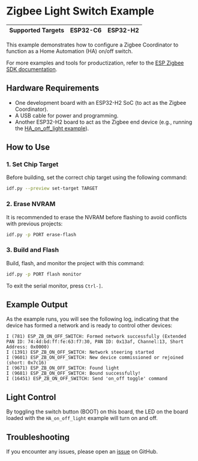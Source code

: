 # Zigbee Light Switch Example

| Supported Targets | ESP32-C6 | ESP32-H2 |
| ----------------- | -------- | -------- |

This example demonstrates how to configure a Zigbee Coordinator to function as a Home Automation (HA) on/off switch.

For more examples and tools for productization, refer to the [ESP Zigbee SDK documentation](https://docs.espressif.com/projects/esp-zigbee-sdk).

## Hardware Requirements

*   One development board with an ESP32-H2 SoC (to act as the Zigbee Coordinator).
*   A USB cable for power and programming.
*   Another ESP32-H2 board to act as the Zigbee end device (e.g., running the [HA_on_off_light example](../HA_on_off_light/)).

## How to Use

### 1. Set Chip Target

Before building, set the correct chip target using the following command:

```bash
idf.py --preview set-target TARGET
```

### 2. Erase NVRAM

It is recommended to erase the NVRAM before flashing to avoid conflicts with previous projects:

```bash
idf.py -p PORT erase-flash
```

### 3. Build and Flash

Build, flash, and monitor the project with this command:

```bash
idf.py -p PORT flash monitor
```

To exit the serial monitor, press `Ctrl-]`.

## Example Output

As the example runs, you will see the following log, indicating that the device has formed a network and is ready to control other devices:

```
I (781) ESP_ZB_ON_OFF_SWITCH: Formed network successfully (Extended PAN ID: 74:4d:bd:ff:fe:63:f7:30, PAN ID: 0x13af, Channel:13, Short Address: 0x0000)
I (1391) ESP_ZB_ON_OFF_SWITCH: Network steering started
I (9601) ESP_ZB_ON_OFF_SWITCH: New device commissioned or rejoined (short: 0x7c16)
I (9671) ESP_ZB_ON_OFF_SWITCH: Found light
I (9681) ESP_ZB_ON_OFF_SWITCH: Bound successfully!
I (16451) ESP_ZB_ON_OFF_SWITCH: Send 'on_off toggle' command
```

## Light Control

By toggling the switch button (BOOT) on this board, the LED on the board loaded with the `HA_on_off_light` example will turn on and off.

## Troubleshooting

If you encounter any issues, please open an [issue](https://github.com/espressif/esp-idf/issues) on GitHub.
